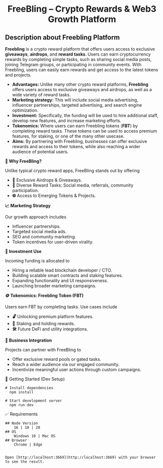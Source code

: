 <div align="center">
  <h1><strong>FreeBling – Crypto Rewards & Web3 Growth Platform</strong></h1>
</div>


  
## Description about Freebling Platform
<strong>Freebling</strong> is a crypto reward platform that offers users access to exclusive <strong>giveaways</strong>, <strong>airdrops</strong>, and <strong>reward tasks</strong>. Users can earn cryptocurrency rewards by completing simple tasks, such as sharing social media posts, joining Telegram groups, or participating in community events. With Freebling, users can easily earn rewards and get access to the latest tokens and projects.

- <strong>Advantages:</strong>  Unlike many other crypto reward platforms, <strong>Freebling</strong> offers users access to exclusive giveaways and airdrops, as well as a wide variety of reward tasks.
- <strong>Marketing strategy:</strong> This will include social media advertising, influencer partnerships, targeted advertising, and search engine optimization.
- <strong>Investment:</strong> Specifically, the funding will be used to hire additional staff, develop new features, and increase marketing efforts.
- <strong>Tokenomics:</strong> Where users can earn Freebling tokens (<strong>FBT</strong>) by completing reward tasks. These tokens can be used to access premium features, for staking, or one of the many other usecase.
- <strong>Aims:</strong> By partnering with Freebling, businesses can offer exclusive rewards and access to their tokens, while also reaching a wider audience of potential users.

<strong>🌟 Why FreeBling?</strong>

Unlike typical crypto reward apps, FreeBling stands out by offering
- <strong>🎁</strong> Exclusive Airdrops & Giveaways.
- <strong>📝</strong> Diverse Reward Tasks: Social media, referrals, community participation.
- <strong>🌐</strong> Access to Emerging Tokens & Projects.

<strong>📈 Marketing Strategy</strong>

Our growth approach includes
- <strong></strong>Influencer partnerships.
- <strong></strong>Targeted social media ads.
- <strong></strong>SEO and community marketing.
- <strong></strong>Token incentives for user-driven virality.

<strong>💸 Investment Use</strong>

Incoming funding is allocated to
- <strong></strong>Hiring a reliable lead blockchain developer / CTO.
- <strong></strong>Building scalable smart contracts and staking features.
- <strong></strong>Expanding functionality and UI responsiveness.
- <strong></strong>Launching broader marketing campaigns.

<strong>🪙 Tokenomics: Freebling Token (FBT)</strong>

Users earn FBT by completing tasks. Use cases include
- <strong>🔓</strong> Unlocking premium platform features.
- <strong>💎</strong> Staking and holding rewards.
- <strong>🛠️</strong> Future DeFi and utility integrations.

<strong>🤝 Business Integration</strong>

Projects can partner with FreeBling to
- <strong></strong>Offer exclusive reward pools or gated tasks.
- <strong></strong>Reach a wider audience via our engaged community.
- <strong></strong>Incentivize meaningful user actions through custom campaigns.


🚀 Getting Started (Dev Setup)

	# Install dependencies
	  npm install

	# Start development server
	  npm run dev

✅ Requirements

	## Node Version
	    16 | 18 | 20
	## OS
	    Windows 10 | Mac OS
	## Browser
	    Chrome | Edge
```

Open [http://localhost:3669](http://localhost:3669) with your browser to see the result.




